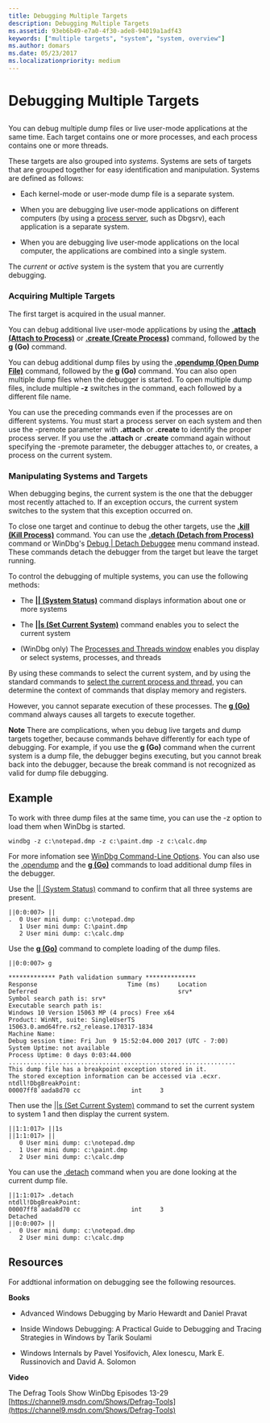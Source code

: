 ```yaml
---
title: Debugging Multiple Targets
description: Debugging Multiple Targets
ms.assetid: 93eb6b49-e7a0-4f30-ade8-94019a1adf43
keywords: ["multiple targets", "system", "system, overview"]
ms.author: domars
ms.date: 05/23/2017
ms.localizationpriority: medium
---
```


# Debugging Multiple Targets


## <span id="ddk_debugging_multiple_targets_dbg"></span><span id="DDK_DEBUGGING_MULTIPLE_TARGETS_DBG"></span>


You can debug multiple dump files or live user-mode applications at the same time. Each target contains one or more processes, and each process contains one or more threads.

These targets are also grouped into *systems*. Systems are sets of targets that are grouped together for easy identification and manipulation. Systems are defined as follows:

-   Each kernel-mode or user-mode dump file is a separate system.

-   When you are debugging live user-mode applications on different computers (by using a [process server](process-servers--user-mode-.md), such as Dbgsrv), each application is a separate system.

-   When you are debugging live user-mode applications on the local computer, the applications are combined into a single system.

The *current* or *active* system is the system that you are currently debugging.

### <span id="acquiring_multiple_targets"></span><span id="ACQUIRING_MULTIPLE_TARGETS"></span>Acquiring Multiple Targets

The first target is acquired in the usual manner.

You can debug additional live user-mode applications by using the [**.attach (Attach to Process)**](-attach--attach-to-process-.md) or [**.create (Create Process)**](-create--create-process-.md) command, followed by the **g (Go)** command.

You can debug additional dump files by using the [**.opendump (Open Dump File)**](-opendump--open-dump-file-.md) command, followed by the **g (Go)** command. You can also open multiple dump files when the debugger is started. To open multiple dump files, include multiple **-z** switches in the command, each followed by a different file name.

You can use the preceding commands even if the processes are on different systems. You must start a process server on each system and then use the -premote parameter with **.attach** or **.create** to identify the proper process server. If you use the **.attach** or **.create** command again without specifying the -premote parameter, the debugger attaches to, or creates, a process on the current system.

### <span id="manipulating_systems_and_targets"></span><span id="MANIPULATING_SYSTEMS_AND_TARGETS"></span>Manipulating Systems and Targets

When debugging begins, the current system is the one that the debugger most recently attached to. If an exception occurs, the current system switches to the system that this exception occurred on.

To close one target and continue to debug the other targets, use the [**.kill (Kill Process)**](-kill--kill-process-.md) command. You can use the [**.detach (Detach from Process)**](-detach--detach-from-process-.md) command or WinDbg's [Debug | Detach Debuggee](debug---detach-debuggee.md) menu command instead. These commands detach the debugger from the target but leave the target running.

To control the debugging of multiple systems, you can use the following methods:

-   The [**|| (System Status)**](----system-status-.md) command displays information about one or more systems

-   The [**||s (Set Current System)**](--s--set-current-system-.md) command enables you to select the current system

-   (WinDbg only) The [Processes and Threads window](processes-and-threads-window.md) enables you display or select systems, processes, and threads

By using these commands to select the current system, and by using the standard commands to [select the current process and thread](controlling-processes-and-threads.md), you can determine the context of commands that display memory and registers.

However, you cannot separate execution of these processes. The [**g (Go)**](g--go-.md) command always causes all targets to execute together.

**Note**   There are complications, when you debug live targets and dump targets together, because commands behave differently for each type of debugging. For example, if you use the **g (Go)** command when the current system is a dump file, the debugger begins executing, but you cannot break back into the debugger, because the break command is not recognized as valid for dump file debugging.


Example
-------

To  work with three dump files at the same time, you can use the -z option to load them when WinDbg is started. 

```console
windbg -z c:\notepad.dmp -z c:\paint.dmp -z c:\calc.dmp
```

For more infomation see [WinDbg Command-Line Options](windbg-command-line-options.md). You can also use the [.opendump](-opendump--open-dump-file-.md)  and the [**g (Go)**](g--go-.md) commands to load additional dump files in the debugger. 

Use the  [|| (System Status)](----system-status-.md) command to confirm that all three systems are present.

```dbgcmd
||0:0:007> ||
.  0 User mini dump: c:\notepad.dmp
   1 User mini dump: C:\paint.dmp
   2 User mini dump: c:\calc.dmp
```

Use the [**g (Go)**](g--go-.md) command to complete loading of the dump files. 
```dbgcmd
||0:0:007> g

************* Path validation summary **************
Response                         Time (ms)     Location
Deferred                                       srv*
Symbol search path is: srv*
Executable search path is: 
Windows 10 Version 15063 MP (4 procs) Free x64
Product: WinNt, suite: SingleUserTS
15063.0.amd64fre.rs2_release.170317-1834
Machine Name:
Debug session time: Fri Jun  9 15:52:04.000 2017 (UTC - 7:00)
System Uptime: not available
Process Uptime: 0 days 0:03:44.000
...............................................................
This dump file has a breakpoint exception stored in it.
The stored exception information can be accessed via .ecxr.
ntdll!DbgBreakPoint:
00007ff8`aada8d70 cc              int     3
```

Then use the  [||s (Set Current System)](--s--set-current-system-.md) command to set the current system to system 1 and then display the current system.

```dbgcmd
||1:1:017> ||1s
||1:1:017> ||
   0 User mini dump: c:\notepad.dmp
.  1 User mini dump: c:\paint.dmp
   2 User mini dump: c:\calc.dmp
```

You can use the [.detach](-detach--detach-from-process-.md) command when you are done looking at the current dump file.

```dbgcmd
||1:1:017> .detach
ntdll!DbgBreakPoint:
00007ff8`aada8d70 cc              int     3
Detached
||0:0:007> ||
.  0 User mini dump: c:\notepad.dmp
   2 User mini dump: c:\calc.dmp
```

Resources
---------

For addtional information on debugging see the following resources.

**Books**

- Advanced Windows Debugging by Mario Hewardt and Daniel Pravat

- Inside Windows Debugging: A Practical Guide to Debugging and Tracing Strategies in Windows by Tarik Soulami

- Windows Internals by Pavel Yosifovich, Alex Ionescu, Mark E. Russinovich and David A. Solomon 

**Video**

The Defrag Tools Show WinDbg Episodes 13-29 [https://channel9.msdn.com/Shows/Defrag-Tools](https://channel9.msdn.com/Shows/Defrag-Tools) 











